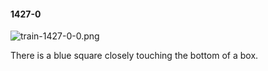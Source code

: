 #### 1427-0
![train-1427-0-0.png](https://github.com/lil-lab/nlvr/raw/master/nlvr/train/images/70/train-1427-0-0.png "train-1427-0-0.png")

There is a blue square closely touching the bottom of a box.